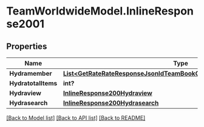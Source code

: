 # TeamWorldwideModel.InlineResponse2001
## Properties

Name | Type | Description | Notes
------------ | ------------- | ------------- | -------------
**Hydramember** | [**List&lt;GetRateRateResponseJsonldTeamBookGetRateCreateCollectionGetRead&gt;**](GetRateRateResponseJsonldTeamBookGetRateCreateCollectionGetRead.md) |  | 
**HydratotalItems** | **int?** |  | [optional] 
**Hydraview** | [**InlineResponse200Hydraview**](InlineResponse200Hydraview.md) |  | [optional] 
**Hydrasearch** | [**InlineResponse200Hydrasearch**](InlineResponse200Hydrasearch.md) |  | [optional] 

[[Back to Model list]](../README.md#documentation-for-models) [[Back to API list]](../README.md#documentation-for-api-endpoints) [[Back to README]](../README.md)

